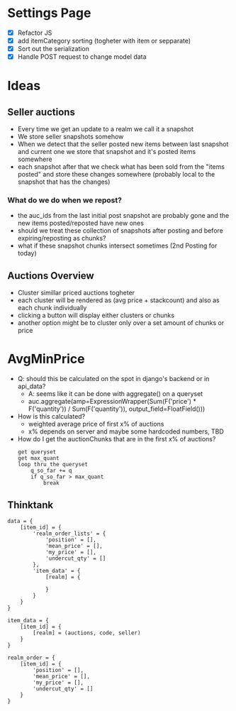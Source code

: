 # Settings Page
- [x] Refactor JS
- [x] add itemCategory sorting (togheter with item or sepparate)
- [x] Sort out the serialization
- [x] Handle POST request to change model data

# Ideas

## Seller auctions
- Every time we get an update to a realm we call it a snapshot
- We store seller snapshots somehow
- When we detect that the seller posted new items between last snapshot and current one we store that snapshot and it's posted items somewhere
- each snapshot after that we check what has been sold from the "items posted" and store these changes somewhere (probably local to the snapshot that has the changes)

### What do we do when we repost?
- the auc_ids from the last initial post snapshot are probably gone and the new items posted/reposted have new ones
- should we treat these collection of snapshots after posting and before expiring/reposting as chunks?
- what if these snapshot chunks intersect sometimes (2nd Posting for today)

## Auctions Overview
- Cluster simillar priced auctions togheter
- each cluster will be rendered as (avg price + stackcount) and also as each chunk individually
- clicking a button will display either clusters or chunks
- another option might be to cluster only over a set amount of chunks or price

# AvgMinPrice
- Q: should this be calculated on the spot in django's backend or in api_data?
  - A: seems like it can be done with aggregate() on a queryset
  - auc.aggregate(amp=ExpressionWrapper(Sum(F('price') * F('quantity')) / Sum(F('quantity')), output_field=FloatField()))
- How is this calculated?
  - weighted average price of first x% of auctions
  - x% depends on server and maybe some hardcoded numbers, TBD
- How do I get the auctionChunks that are in the first x% of auctions?
    ```
    get queryset
    get max_quant
    loop thru the queryset
        q_so_far += q
        if q_so_far > max_quant
            break
    ```

## Thinktank
```
data = {
    [item_id] = {
        'realm_order_lists' = {
            'position' = [],
            'mean_price' = [],
            'my_price' = [],
            'undercut_qty' = []
        },
        'item_data' = {
            [realm] = {

            }
        }
    }
}

item_data = {
    [item_id] = {
        [realm] = (auctions, code, seller)
    }
}

realm_order = {
    [item_id] = {
        'position' = [],
        'mean_price' = [],
        'my_price' = [],
        'undercut_qty' = []
    }
}
```


